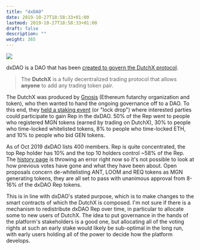 ```yaml
---
title: "dxDAO"
date: 2019-10-27T18:58:33+01:00
lastmod: 2019-10-27T18:58:33+01:00
draft: false
description: ""
weight: 365
---
```

![](/dxdao.jpg)

dxDAO is a DAO that has been [created to govern the DutchX protocol](https://blog.gnosis.pm/introducing-the-dxdao-27ec4301eced). 

> The **DutchX** is a fully decentralized trading protocol that allows **anyone** to add any trading token pair.

The DutchX was produced by [Gnosis](https://gnosis.io/) (Ethereum futarchy organization and token), who then wanted to hand the ongoing governance off to a DAO. To this end, they [held a staking event](https://blog.gnosis.pm/the-dxdao-has-awoken-78cb2e39661c) (or "lock drop") where interested parties could participate to gain Rep in the dxDAO. 50% of the Rep went to people who registered MGN tokens (earned by trading on DutchX), 30% to people who time-locked whitelisted tokens, 8% to people who time-locked ETH, and 10% to people who bid GEN tokens.

As of Oct 2019 dxDAO lists 400 members. Rep is quite concentrated, the top Rep holder has 10% and the top 10 holders control ~58% of the Rep. The [history page](https://alchemy.daostack.io/dao/0x519b70055af55a007110b4ff99b0ea33071c720a/history/) is throwing an error right now so it's not possible to look at how previous votes have gone and what they have been about. Open proposals concern de-whitelisting ANT, LOOM and REQ tokens as MGN generating tokens, they are all set to pass with unanimous approval from 8-16% of the dxDAO Rep tokens. 

This is in line with dxDAO's stated purpose, which is to make changes to the smart contracts of which the DutchX is composed. I'm not sure if there is a mechanism to redistribute dxDAO Rep over time, in particular to allocate some to new users of DutchX. The idea to put governance in the hands of the platform's stakeholders is a good one, but allocating all of the voting rights at such an early stake would likely be sub-optimal in the long run, with early users holding all of the power to decide how the platform develops.